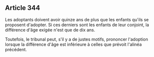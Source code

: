 Article 344
----
Les adoptants doivent avoir quinze ans de plus que les enfants qu'ils se
proposent d'adopter. Si ces derniers sont les enfants de leur conjoint, la
différence d'âge exigée n'est que de dix ans.

Toutefois, le tribunal peut, s'il y a de justes motifs, prononcer l'adoption
lorsque la différence d'âge est inférieure à celles que prévoit l'alinéa
précédent.
